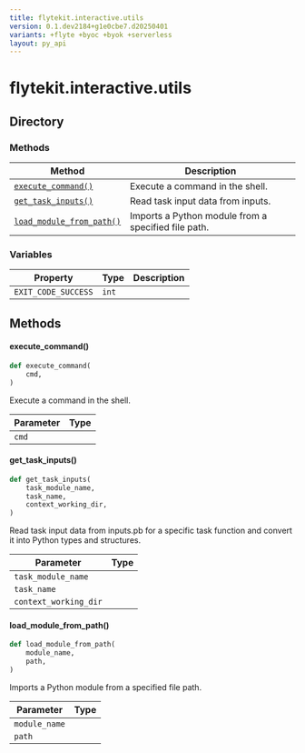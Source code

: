 ```yaml
---
title: flytekit.interactive.utils
version: 0.1.dev2184+g1e0cbe7.d20250401
variants: +flyte +byoc +byok +serverless
layout: py_api
---
```


# flytekit.interactive.utils

## Directory

### Methods

| Method | Description |
|-|-|
| [`execute_command()`](#execute_command) | Execute a command in the shell. |
| [`get_task_inputs()`](#get_task_inputs) | Read task input data from inputs. |
| [`load_module_from_path()`](#load_module_from_path) | Imports a Python module from a specified file path. |


### Variables

| Property | Type | Description |
|-|-|-|
| `EXIT_CODE_SUCCESS` | `int` |  |

## Methods

#### execute_command()

```python
def execute_command(
    cmd,
)
```
Execute a command in the shell.


| Parameter | Type |
|-|-|
| `cmd` |  |

#### get_task_inputs()

```python
def get_task_inputs(
    task_module_name,
    task_name,
    context_working_dir,
)
```
Read task input data from inputs.pb for a specific task function and convert it into Python types and structures.



| Parameter | Type |
|-|-|
| `task_module_name` |  |
| `task_name` |  |
| `context_working_dir` |  |

#### load_module_from_path()

```python
def load_module_from_path(
    module_name,
    path,
)
```
Imports a Python module from a specified file path.



| Parameter | Type |
|-|-|
| `module_name` |  |
| `path` |  |

